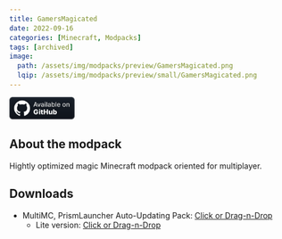 ```yaml
---
title: GamersMagicated
date: 2022-09-16
categories: [Minecraft, Modpacks]
tags: [archived]
image:
  path: /assets/img/modpacks/preview/GamersMagicated.png
  lqip: /assets/img/modpacks/preview/small/GamersMagicated.png
---
```

<a href="https://github.com/Den4enko/GamersMagicated"><img alt="SourceCode" height="40" src="/assets/svg/badges/github_vector.svg"></a>
## About the modpack
Hightly optimized magic Minecraft modpack oriented for multiplayer.

## Downloads
- MultiMC, PrismLauncher Auto-Updating Pack: [Click or Drag-n-Drop](https://den4enko.github.io/GamersMagicated/GamersMagicated.zip)
	- Lite version: [Click or Drag-n-Drop](https://den4enko.github.io/GamersMagicated/GamersMagicatedLite.zip)
